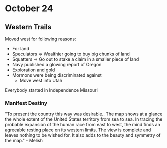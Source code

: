 # October 24

## Western Trails

Moved west for following reasons:
- For land
- Speculators => Wealthier going to buy big chunks of land
- Squatters => Go out to stake a claim in a smaller piece of land
- Navy published a glowing report of Oregon
- Exploration and gold
- Mormons were being discriminated against
    - Move west into Utah

Everybody started in Independence Missouri

### Manifest Destiny

"To present the country this way was desirable.. The map shows at a glance the
whole extent of the United States territory from sea to sea. In tracing the
probable expansion of the human race from east to west, the mind finds an
agreeable resting place on its western limits. The view is complete and
leaves nothing to be wished for. It also adds to the beauty and symmetry of the
map." - Melish

